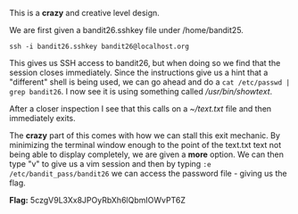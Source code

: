This is a **crazy** and creative level design.

We are first given a bandit26.sshkey file under /home/bandit25.

``` ssh -i bandit26.sshkey bandit26@localhost.org ```

This gives us SSH access to bandit26, but when doing so we find that the session closes immediately.
Since the instructions give us a hint that a "different" shell is being used, we can go ahead and do a `cat /etc/passwd | grep bandit26`.
I now see it is using something called */usr/bin/showtext*.

After a closer inspection I see that this calls on a *~/text.txt* file and then immediately exits.

The **crazy** part of this comes with how we can stall this exit mechanic. By minimizing the terminal window enough to the point of the text.txt text not being able to display completely, we are given a **more** option.
We can then type "v" to give us a vim session and then by typing `:e /etc/bandit_pass/bandit26` we can access the password file - giving us the flag.

**Flag:** 5czgV9L3Xx8JPOyRbXh6lQbmIOWvPT6Z
